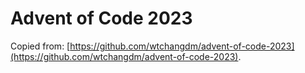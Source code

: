 # Advent of Code 2023

Copied from: [https://github.com/wtchangdm/advent-of-code-2023](https://github.com/wtchangdm/advent-of-code-2023).
